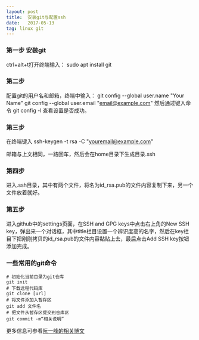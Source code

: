 ```yaml
---
layout: post
title:  安装git与配置ssh
date:   2017-05-13 
tag: linux git
---
```


### 第一步 安装git
   
   ctrl+alt+t打开终端输入：
	sudo apt install git
  

### 第二步

   配置git的用户名和邮箱，终端中输入：
	git config --global user.name "Your Name"
	git config --global user.email "email@example.com"
   然后通过键入命令
	git config -l
查看设置是否成功。


### 第三步
  
在终端键入
	ssh-keygen -t rsa -C "youremail@example.com"

邮箱与上文相同，一路回车，然后会在home目录下生成目录.ssh


### 第四步

进入.ssh目录，其中有两个文件，将名为id_rsa.pub的文件内容复制下来，另一个文件放着就好。

### 第五步

进入github中的settings页面，在SSH and GPG keys中点击右上角的New SSH key，弹出来一个对话框，其中title栏目设置一个辨识度高的名字，然后在key栏目下把刚刚拷贝的id_rsa.pub的文件内容黏贴上去，最后点击Add SSH key按钮添加完成。

### 一些常用的git命令

	# 初始化当前目录为git仓库
	git init
	# 下载远程代码库
	git clone [url]
	# 将文件添加入暂存区
	git add 文件名
	# 把文件从暂存区提交到仓库区
	git commit -m“相关说明”

更多信息可参看[阮一峰的相关博文](http://www.ruanyifeng.com/blog/2015/12/git-cheat-sheet.html)






